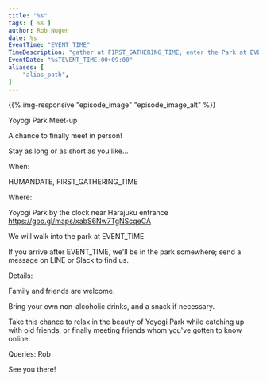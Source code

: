 ```yaml
---
title: "%s"
tags: [ %s ]
author: Rob Nugen
date: %s
EventTime: "EVENT_TIME"
TimeDescription: "gather at FIRST_GATHERING_TIME; enter the Park at EVENT_TIME"
EventDate: "%sTEVENT_TIME:00+09:00"
aliases: [
    "alias_path",
]
---
```


{{% img-responsive "episode_image" "episode_image_alt" %}}

Yoyogi Park Meet-up

A chance to finally meet in person!

Stay as long or as short as you like...

When:

HUMANDATE, FIRST_GATHERING_TIME

Where:

Yoyogi Park by the clock near Harajuku entrance  https://goo.gl/maps/xabS6Nw7TgNScqeCA

We will walk into the park at EVENT_TIME

If you arrive after EVENT_TIME, we'll be in the park somewhere; send a message on LINE or Slack to find us.

Details:

Family and friends are welcome.

Bring your own non-alcoholic drinks, and a snack if necessary.

Take this chance to relax in the beauty of Yoyogi Park while catching up with old friends, or finally meeting friends whom you've gotten to know online.

Queries: Rob

See you there!
